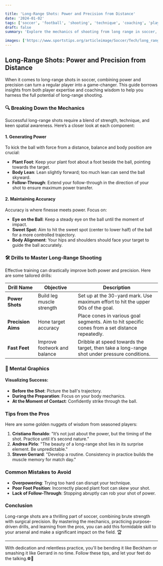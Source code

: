 ```yaml
---

title: 'Long-Range Shots: Power and Precision from Distance'
date: '2024-01-02'
tags: ['soccer', 'football', 'shooting', 'technique', 'coaching', 'player development', 'long-range', 'power', 'accuracy']
draft: false
summary: 'Explore the mechanics of shooting from long range in soccer, focusing on generating power and maintaining accuracy.'

images: ['https://www.sportstips.org/articleimage/Soccer/Tech/long_range_shots_power_and_precision_from_distance.webp']
---
```


## Long-Range Shots: Power and Precision from Distance

When it comes to long-range shots in soccer, combining power and precision can turn a regular player into a game-changer. This guide borrows insights from both player expertise and coaching wisdom to help you harness the full potential of long-range shooting.

### 🔍 Breaking Down the Mechanics

Successful long-range shots require a blend of strength, technique, and keen spatial awareness. Here’s a closer look at each component:

#### 1. **Generating Power**

To kick the ball with force from a distance, balance and body position are crucial:

- **Plant Foot**: Keep your plant foot about a foot beside the ball, pointing towards the target.
- **Body Lean**: Lean slightly forward; too much lean can send the ball skyward.
- **Follow-Through**: Extend your follow-through in the direction of your shot to ensure maximum power transfer.

#### 2. **Maintaining Accuracy**

Accuracy is where finesse meets power. Focus on:

- **Eye on the Ball**: Keep a steady eye on the ball until the moment of impact.
- **Sweet Spot**: Aim to hit the sweet spot (center to lower half) of the ball for a more controlled trajectory.
- **Body Alignment**: Your hips and shoulders should face your target to guide the ball accurately.

### 🛠️ Drills to Master Long-Range Shooting

Effective training can drastically improve both power and precision. Here are some tailored drills:

| Drill Name      | Objective                    | Description                                                                                   |
|-----------------|------------------------------|-----------------------------------------------------------------------------------------------|
| **Power Shots** | Build leg muscle strength    | Set up at the 30-yard mark. Use maximum effort to hit the upper 90s of the goal.               |
| **Precision Aims**| Hone target accuracy       | Place cones in various goal segments. Aim to hit specific cones from a set distance repeatedly.|
| **Fast Feet**   | Improve footwork and balance | Dribble at speed towards the target, then take a long-range shot under pressure conditions.    |

### 🧠 Mental Graphics

#### Visualizing Success:

- **Before the Shot**: Picture the ball's trajectory.
- **During the Preparation**: Focus on your body mechanics.
- **At the Moment of Contact**: Confidently strike through the ball.

### Tips from the Pros

Here are some golden nuggets of wisdom from seasoned players:

1. **Cristiano Ronaldo**: "It’s not just about the power, but the timing of the shot. Practice until it’s second nature.”
2. **Andrea Pirlo**: "The beauty of a long-range shot lies in its surprise element. Be unpredictable."
3. **Steven Gerrard**: "Develop a routine. Consistency in practice builds the muscle memory for match day."

### Common Mistakes to Avoid

- **Overpowering**: Trying too hard can disrupt your technique.
- **Poor Foot Position**: Incorrectly placed plant foot can skew your shot.
- **Lack of Follow-Through**: Stopping abruptly can rob your shot of power.

### Conclusion

Long-range shots are a thrilling part of soccer, combining brute strength with surgical precision. By mastering the mechanics, practicing purpose-driven drills, and learning from the pros, you can add this formidable skill to your arsenal and make a significant impact on the field. 🏆

---

With dedication and relentless practice, you'll be bending it like Beckham or smashing it like Gerrard in no time. Follow these tips, and let your feet do the talking.⚽️👟
```